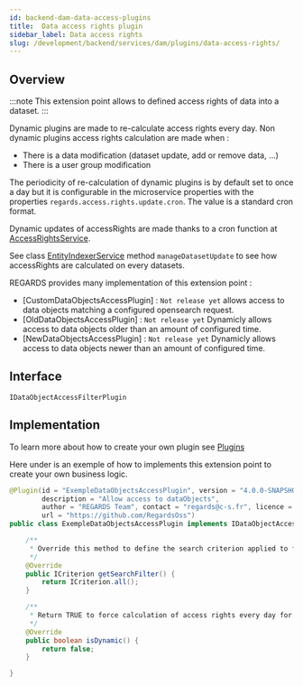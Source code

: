 ```yaml
---
id: backend-dam-data-access-plugins
title:  Data access rights plugin
sidebar_label: Data access rights
slug: /development/backend/services/dam/plugins/data-access-rights/
---
```



## Overview

:::note
This extension point allows to defined access rights of data into a dataset. 
:::

Dynamic plugins are made to re-calculate access rights every day. Non dynamic plugins access rights calculation are made when :
 - There is a data modification (dataset update, add or remove data, ...)
 - There is a user group modification


The periodicity of re-calculation of dynamic plugins is by default set to once a day but it is configurable in the microservice properties with the properties `regards.access.rights.update.cron`. The value is a standard cron format.

Dynamic updates of accessRights are made thanks to a cron function at [AccessRightsService](https://github.com/RegardsOss/regards-backend/blob/master/rs-dam/dam/dam-service/src/main/java/fr/cnes/regards/modules/dam/service/dataaccess/AccessRightUpdateScheduler.java).

See class [EntityIndexerService](https://github.com/RegardsOss/regards-backend/blob/master/rs-dam/crawler/crawler-service/src/main/java/fr/cnes/regards/modules/crawler/service/EntityIndexerService.java) method `manageDatasetUpdate` to see how accessRights are calculated on every datasets.

REGARDS provides many implementation of this extension point :
 - [CustomDataObjectsAccessPlugin] : `Not release yet` allows access to data objects matching a configured opensearch request.
 - [OldDataObjectsAccessPlugin] : `Not release yet` Dynamicly allows access to data objects older than an amount of configured time.
 - [NewDataObjectsAccessPlugin] : `Not release yet` Dynamicly allows access to data objects newer than an amount of configured time.

## Interface

   `IDataObjectAccessFilterPlugin`

## Implementation

To learn more about how to create your own plugin see [Plugins](../../../../framework/modules/plugins.md)

Here under is an exemple of how to implements this extension point to create your own business logic.

```java
@Plugin(id = "ExempleDataObjectsAccessPlugin", version = "4.0.0-SNAPSHOT",
        description = "Allow access to dataObjects",
        author = "REGARDS Team", contact = "regards@c-s.fr", licence = "LGPLv3.0", owner = "CSSI",
        url = "https://github.com/RegardsOss")
public class ExempleDataObjectsAccessPlugin implements IDataObjectAccessFilterPlugin {

    /**
     * Override this method to define the search criterion applied to find allowed dataobjects into the dataset.
     */
    @Override
    public ICriterion getSearchFilter() {
        return ICriterion.all();
    }

    /**
     * Return TRUE to force calculation of access rights every day for all dataset associated to these plugin.
     */
    @Override
    public boolean isDynamic() {
        return false;
    }

}
```
